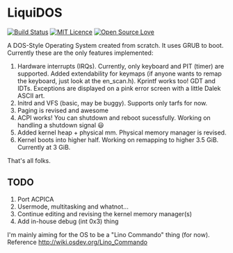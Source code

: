 # LiquiDOS
[![Build Status](https://travis-ci.org/TheCool1James/LiquiDOS.svg?branch=master)](https://travis-ci.org/TheCool1James/LiquiDOS)
[![MIT Licence](https://badges.frapsoft.com/os/mit/mit.svg?v=103)](https://opensource.org/licenses/mit-license.php)
[![Open Source Love](https://badges.frapsoft.com/os/v2/open-source.svg?v=103)](https://github.com/ellerbrock/open-source-badges/)


A DOS-Style Operating System created from scratch. It uses GRUB to boot. Currently these are the only features implemented:  

1. Hardware interrupts (IRQs). Currently, only keyboard and PIT (timer) are supported. Added extendability for keymaps (if anyone wants to remap the keyboard, just look at the en_scan.h). Kprintf works too! GDT and IDTs. Exceptions are displayed on a pink error screen with a little Dalek ASCII art.  
2. Initrd and VFS (basic, may be buggy). Supports only tarfs for now.
3. Paging is revised and awesome
4. ACPI works! You can shutdown and reboot sucessfully. Working on handling a shutdown signal :smiley:
5. Added kernel heap + physical mm. Physical memory manager is revised.
6. Kernel boots into higher half. Working on remapping to higher 3.5 GiB. Currently at 3 GiB.

That's all folks.  

## TODO

1. Port ACPICA
2. Usermode, multitasking and whatnot...  
3. Continue editing and revising the kernel memory manager(s)
4. Add in-house debug (int 0x3) thing

I'm mainly aiming for the OS to be a "Lino Commando" thing (for now).  
Reference http://wiki.osdev.org/Lino_Commando
